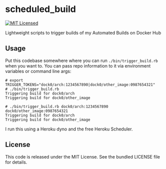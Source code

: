 scheduled\_build
=======

[![MIT Licensed](http://img.shields.io/badge/license-MIT-green.svg)](https://tldrlegal.com/license/mit-license)

Lightweight scripts to trigger builds of my Automated Builds on Docker Hub

## Usage

Put this codebase somewhere where you can run `./bin/trigger_build.rb` when you want to. You can pass repo information to it via environment variables or command line args:

```
# export TRIGGER_TOKENS="dock0/arch:1234567890|dock0/other_image:0987654321"
# ./bin/trigger_build.rb
Triggering build for dock0/arch
Triggering build for dock0/other_image
```

```
# ./bin/trigger_build.rb dock0/arch:1234567890 dock0/other_image:0987654321
Triggering build for dock0/arch
Triggering build for dock0/other_image
```

I run this using a Heroku dyno and the free Heroku Scheduler.

## License

This code is released under the MIT License. See the bundled LICENSE file for details.

